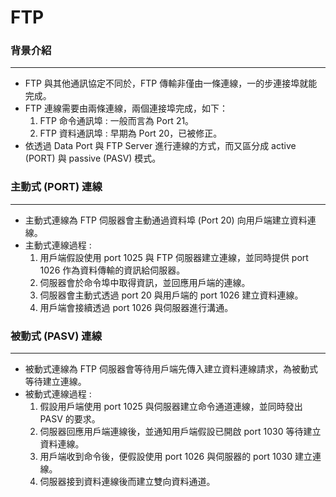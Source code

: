 # FTP

<script type="text/javascript" src="../js/general.js"></script>

### 背景介紹
---

* FTP 與其他通訊協定不同於，FTP 傳輸非僅由一條連線，一的步連接埠就能完成。
* FTP 連線需要由兩條連線，兩個連接埠完成，如下：
  1. FTP 命令通訊埠 : 一般而言為 Port 21。
  2. FTP 資料通訊埠 : 早期為 Port 20，已被修正。
* 依透過 Data Port 與 FTP Server 進行連線的方式，而又區分成 active (PORT) 與 passive (PASV) 模式。

### 主動式 (PORT) 連線
---

* 主動式連線為 FTP 伺服器會主動通過資料埠 (Port 20) 向用戶端建立資料連線。
* 主動式連線過程 :
  1. 用戶端假設使用 port 1025 與 FTP 伺服器建立連線，並同時提供 port 1026 作為資料傳輸的資訊給伺服器。
  2. 伺服器會於命令埠中取得資訊，並回應用戶端的連線。
  3. 伺服器會主動式透過 port 20 與用戶端的 port 1026 建立資料連線。
  4. 用戶端會接續透過 port 1026 與伺服器進行溝通。



### 被動式 (PASV) 連線
---

* 被動式連線為 FTP 伺服器會等待用戶端先傳入建立資料連線請求，為被動式等待建立連線。
* 被動式連線過程 :
  1. 假設用戶端使用 port 1025 與伺服器建立命令通道連線，並同時發出 PASV 的要求。
  2. 伺服器回應用戶端連線後，並通知用戶端假設已開啟 port 1030 等待建立資料連線。
  3. 用戶端收到命令後，便假設使用 port 1026 與伺服器的 port 1030 建立連線。
  4. 伺服器接到資料連線後而建立雙向資料通道。

